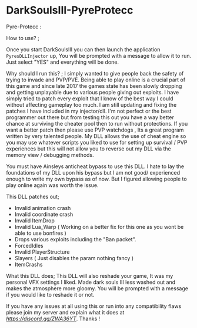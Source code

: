# DarkSoulsIII-PyreProtecc
Pyre-Protecc :

How to use? ;

Once you start DarkSoulsIII you can then launch the application `PyresDLLInjector` up, You will be prompted with a message to allow it to run. Just select "YES" and everything will be done.

Why should I run this? ;
I simply wanted to give people back the safety of trying to invade and PVP/PVE. Being able to play online is a crucial part of this game and since late 2017 the games state has been slowly dropping and getting unplayable due to various people giving out exploits. I have simply tried to patch every exploit that I know of the best way I could without affecting gameplay too much. I am still updating and fixing the patches I have included in my injector/dll. I'm not perfect or the best programmer out there but from testing this out you have a way better chance at surviving the cheater pool then to run without protections. If you want a better patch then please use PVP watchdogs , Its a great program written by very talented people. My DLL allows the use of cheat engine so you may use whatever scripts you liked to use for setting up survival / PVP experiences but this will not allow you to reverse out my DLL via the memory view / debugging methods.

You must have Ainsleys anticheat bypass to use this DLL. I hate to lay the foundations of my DLL upon his bypass but I am not good/ experienced enough to write my own bypass as of now. But I figured allowing people to play online again was worth the issue.

This DLL patches out;
 * Invalid animation crash
 * Invalid coordinate crash
 * Invalid ItemDrop
 * Invalid Lua_Warp ( Working on a better fix for this one as you wont be able to use bonfires ) 
 * Drops various exploits including the "Ban packet". 
 * ForcedIdles
 * Invalid PlayerStructure
 * Slayers ( Just disables the param nothing fancy ) 
 * ItemCrashs

What this DLL does;
This DLL will also reshade your game, It was my personal VFX settings I liked. Made dark souls III less washed out and makes the atmosphere more gloomy. You will be prompted with a message if you would like to reshade it or not. 

If you have any issues at all using this or run into any compatibility flaws please join my server and explain what it does at *https://discord.gg/ZWA36YT*. Thanks !
